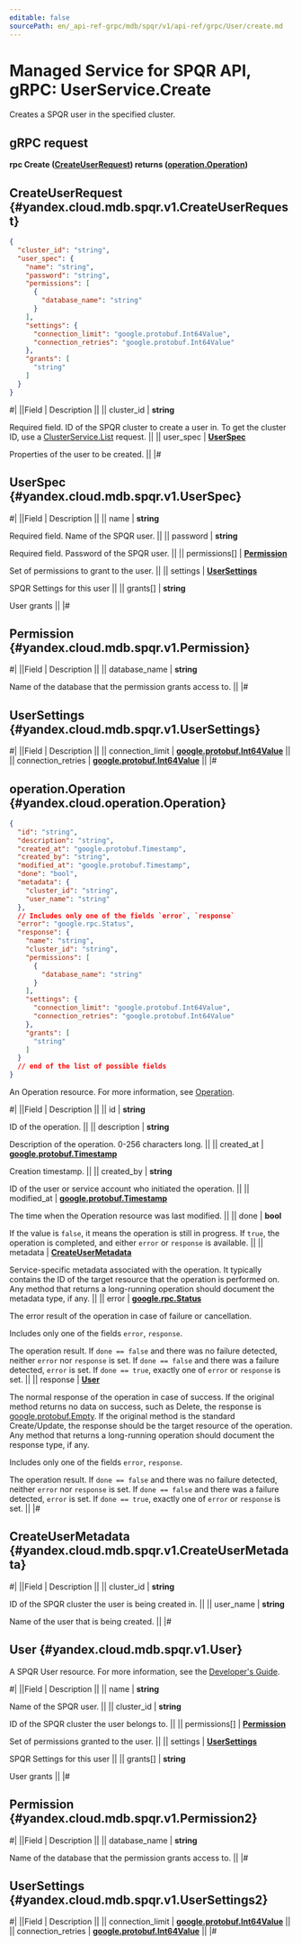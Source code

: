 ```yaml
---
editable: false
sourcePath: en/_api-ref-grpc/mdb/spqr/v1/api-ref/grpc/User/create.md
---
```


# Managed Service for SPQR API, gRPC: UserService.Create

Creates a SPQR user in the specified cluster.

## gRPC request

**rpc Create ([CreateUserRequest](#yandex.cloud.mdb.spqr.v1.CreateUserRequest)) returns ([operation.Operation](#yandex.cloud.operation.Operation))**

## CreateUserRequest {#yandex.cloud.mdb.spqr.v1.CreateUserRequest}

```json
{
  "cluster_id": "string",
  "user_spec": {
    "name": "string",
    "password": "string",
    "permissions": [
      {
        "database_name": "string"
      }
    ],
    "settings": {
      "connection_limit": "google.protobuf.Int64Value",
      "connection_retries": "google.protobuf.Int64Value"
    },
    "grants": [
      "string"
    ]
  }
}
```

#|
||Field | Description ||
|| cluster_id | **string**

Required field. ID of the SPQR cluster to create a user in.
To get the cluster ID, use a [ClusterService.List](/docs/managed-spqr/api-ref/grpc/Cluster/list#List) request. ||
|| user_spec | **[UserSpec](#yandex.cloud.mdb.spqr.v1.UserSpec)**

Properties of the user to be created. ||
|#

## UserSpec {#yandex.cloud.mdb.spqr.v1.UserSpec}

#|
||Field | Description ||
|| name | **string**

Required field. Name of the SPQR user. ||
|| password | **string**

Required field. Password of the SPQR user. ||
|| permissions[] | **[Permission](#yandex.cloud.mdb.spqr.v1.Permission)**

Set of permissions to grant to the user. ||
|| settings | **[UserSettings](#yandex.cloud.mdb.spqr.v1.UserSettings)**

SPQR Settings for this user ||
|| grants[] | **string**

User grants ||
|#

## Permission {#yandex.cloud.mdb.spqr.v1.Permission}

#|
||Field | Description ||
|| database_name | **string**

Name of the database that the permission grants access to. ||
|#

## UserSettings {#yandex.cloud.mdb.spqr.v1.UserSettings}

#|
||Field | Description ||
|| connection_limit | **[google.protobuf.Int64Value](https://developers.google.com/protocol-buffers/docs/reference/csharp/class/google/protobuf/well-known-types/int64-value)** ||
|| connection_retries | **[google.protobuf.Int64Value](https://developers.google.com/protocol-buffers/docs/reference/csharp/class/google/protobuf/well-known-types/int64-value)** ||
|#

## operation.Operation {#yandex.cloud.operation.Operation}

```json
{
  "id": "string",
  "description": "string",
  "created_at": "google.protobuf.Timestamp",
  "created_by": "string",
  "modified_at": "google.protobuf.Timestamp",
  "done": "bool",
  "metadata": {
    "cluster_id": "string",
    "user_name": "string"
  },
  // Includes only one of the fields `error`, `response`
  "error": "google.rpc.Status",
  "response": {
    "name": "string",
    "cluster_id": "string",
    "permissions": [
      {
        "database_name": "string"
      }
    ],
    "settings": {
      "connection_limit": "google.protobuf.Int64Value",
      "connection_retries": "google.protobuf.Int64Value"
    },
    "grants": [
      "string"
    ]
  }
  // end of the list of possible fields
}
```

An Operation resource. For more information, see [Operation](/docs/api-design-guide/concepts/operation).

#|
||Field | Description ||
|| id | **string**

ID of the operation. ||
|| description | **string**

Description of the operation. 0-256 characters long. ||
|| created_at | **[google.protobuf.Timestamp](https://developers.google.com/protocol-buffers/docs/reference/google.protobuf#timestamp)**

Creation timestamp. ||
|| created_by | **string**

ID of the user or service account who initiated the operation. ||
|| modified_at | **[google.protobuf.Timestamp](https://developers.google.com/protocol-buffers/docs/reference/google.protobuf#timestamp)**

The time when the Operation resource was last modified. ||
|| done | **bool**

If the value is `false`, it means the operation is still in progress.
If `true`, the operation is completed, and either `error` or `response` is available. ||
|| metadata | **[CreateUserMetadata](#yandex.cloud.mdb.spqr.v1.CreateUserMetadata)**

Service-specific metadata associated with the operation.
It typically contains the ID of the target resource that the operation is performed on.
Any method that returns a long-running operation should document the metadata type, if any. ||
|| error | **[google.rpc.Status](https://cloud.google.com/tasks/docs/reference/rpc/google.rpc#status)**

The error result of the operation in case of failure or cancellation.

Includes only one of the fields `error`, `response`.

The operation result.
If `done == false` and there was no failure detected, neither `error` nor `response` is set.
If `done == false` and there was a failure detected, `error` is set.
If `done == true`, exactly one of `error` or `response` is set. ||
|| response | **[User](#yandex.cloud.mdb.spqr.v1.User)**

The normal response of the operation in case of success.
If the original method returns no data on success, such as Delete,
the response is [google.protobuf.Empty](https://developers.google.com/protocol-buffers/docs/reference/google.protobuf#google.protobuf.Empty).
If the original method is the standard Create/Update,
the response should be the target resource of the operation.
Any method that returns a long-running operation should document the response type, if any.

Includes only one of the fields `error`, `response`.

The operation result.
If `done == false` and there was no failure detected, neither `error` nor `response` is set.
If `done == false` and there was a failure detected, `error` is set.
If `done == true`, exactly one of `error` or `response` is set. ||
|#

## CreateUserMetadata {#yandex.cloud.mdb.spqr.v1.CreateUserMetadata}

#|
||Field | Description ||
|| cluster_id | **string**

ID of the SPQR cluster the user is being created in. ||
|| user_name | **string**

Name of the user that is being created. ||
|#

## User {#yandex.cloud.mdb.spqr.v1.User}

A SPQR User resource. For more information, see the
[Developer's Guide](/docs/managed-spqr/concepts).

#|
||Field | Description ||
|| name | **string**

Name of the SPQR user. ||
|| cluster_id | **string**

ID of the SPQR cluster the user belongs to. ||
|| permissions[] | **[Permission](#yandex.cloud.mdb.spqr.v1.Permission2)**

Set of permissions granted to the user. ||
|| settings | **[UserSettings](#yandex.cloud.mdb.spqr.v1.UserSettings2)**

SPQR Settings for this user ||
|| grants[] | **string**

User grants ||
|#

## Permission {#yandex.cloud.mdb.spqr.v1.Permission2}

#|
||Field | Description ||
|| database_name | **string**

Name of the database that the permission grants access to. ||
|#

## UserSettings {#yandex.cloud.mdb.spqr.v1.UserSettings2}

#|
||Field | Description ||
|| connection_limit | **[google.protobuf.Int64Value](https://developers.google.com/protocol-buffers/docs/reference/csharp/class/google/protobuf/well-known-types/int64-value)** ||
|| connection_retries | **[google.protobuf.Int64Value](https://developers.google.com/protocol-buffers/docs/reference/csharp/class/google/protobuf/well-known-types/int64-value)** ||
|#